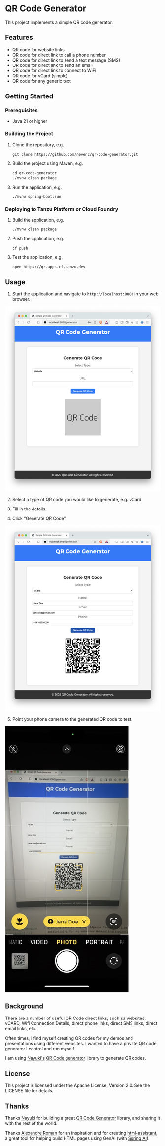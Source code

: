 # QR Code Generator

This project implements a simple QR code generator.

## Features

- QR code for website links
- QR code for direct link to call a phone number
- QR code for direct link to send a text message (SMS)
- QR code for direct link to send an email
- QR code for direct link to connect to WiFi
- QR code for vCard (simple)
- QR code for any generic text

## Getting Started

### Prerequisites

- Java 21 or higher

### Building the Project

1. Clone the repository, e.g.
   ```shell
   git clone https://github.com/nevenc/qr-code-generator.git
   ```

2. Build the project using Maven, e.g.
   ```shell
   cd qr-code-generator
   ./mvnw clean package
   ```

3. Run the application, e.g.
   ```shell
   ./mvnw spring-boot:run
   ```

### Deploying to Tanzu Platform or Cloud Foundry

1. Build the application, e.g.
   ```shell
   ./mvnw clean package
   ```

2. Push the application, e.g.
   ```shell
   cf push
   ```
3. Test the application, e.g.
   ```shell
   open https://qr.apps.cf.tanzu.dev
   ```
   
## Usage

1. Start the application and navigate to `http://localhost:8080` in your web browser.

![Website](docs/images/qr-code-generator-01.png)

2. Select a type of QR code you would like to generate, e.g. vCard

3. Fill in the details.

4. Click "Generate QR Code"

![Website](docs/images/qr-code-generator-02.png)

5. Point your phone camera to the generated QR code to test.

![Website](docs/images/qr-code-generator-03.jpg)

## Background

There are a number of useful QR Code direct links, such sa websites, vCARD, Wifi Connection Details,
direct phone links, direct SMS links, direct email links, etc.

Often times, I find myself creating QR codes for my demos and presentations using different websites.
I wanted to have a private QR code generator I control and run myself.

I am using [Nayuki's](https://nayuki.io) [QR Code generator](https://github.com/nayuki/QR-Code-generator)
library to generate QR codes.

## License

This project is licensed under the Apache License, Version 2.0. See the LICENSE file for details.

## Thanks

Thanks [Nayuki](https://nayuki.io) for building a great [QR Code Generator](https://github.com/nayuki/QR-Code-generator) library,
and sharing it with the rest of the world.

Thanks [Alexandre Roman](https://x.com/alexandre_roman) for an inspiration and for creating [html-assistant](https://github.com/alexandreroman/html-assistant),
a great tool for helping build HTML pages using GenAI (with [Spring AI](https://spring.io/projects/spring-ai)).
